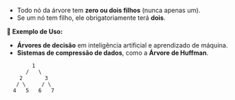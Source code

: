 - Todo nó da árvore tem **zero ou dois filhos** (nunca apenas um).
- Se um nó tem filho, ele obrigatoriamente terá **dois**.

**📌 Exemplo de Uso:**

- **Árvores de decisão** em inteligência artificial e aprendizado de máquina.
- **Sistemas de compressão de dados**, como a **Árvore de Huffman**.

```
        1  
      /   \  
    2       3  
   / \     / \  
  4   5   6   7  

```